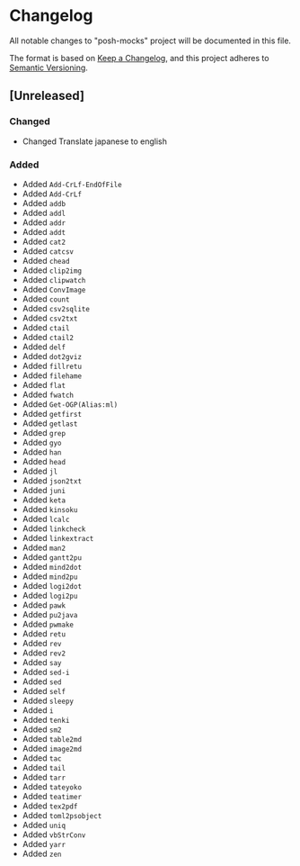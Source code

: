 # Changelog

All notable changes to "posh-mocks" project will be documented in this file.

The format is based on [Keep a Changelog](https://keepachangelog.com/en/1.0.0/),
and this project adheres to [Semantic Versioning](https://semver.org/spec/v2.0.0.html).

## [Unreleased]

### Changed

- Changed Translate japanese to english

### Added 

- Added `Add-CrLf-EndOfFile`
- Added `Add-CrLf`
- Added `addb`
- Added `addl`
- Added `addr`
- Added `addt`
- Added `cat2`
- Added `catcsv`
- Added `chead`
- Added `clip2img`
- Added `clipwatch`
- Added `ConvImage`
- Added `count`
- Added `csv2sqlite`
- Added `csv2txt`
- Added `ctail`
- Added `ctail2`
- Added `delf`
- Added `dot2gviz`
- Added `fillretu`
- Added `filehame`
- Added `flat`
- Added `fwatch`
- Added `Get-OGP(Alias:ml)`
- Added `getfirst`
- Added `getlast`
- Added `grep`
- Added `gyo`
- Added `han`
- Added `head`
- Added `jl`
- Added `json2txt`
- Added `juni`
- Added `keta`
- Added `kinsoku`
- Added `lcalc`
- Added `linkcheck`
- Added `linkextract`
- Added `man2`
- Added `gantt2pu`
- Added `mind2dot`
- Added `mind2pu`
- Added `logi2dot`
- Added `logi2pu`
- Added `pawk`
- Added `pu2java`
- Added `pwmake`
- Added `retu`
- Added `rev`
- Added `rev2`
- Added `say`
- Added `sed-i`
- Added `sed`
- Added `self`
- Added `sleepy`
- Added `i`
- Added `tenki`
- Added `sm2`
- Added `table2md`
- Added `image2md`
- Added `tac`
- Added `tail`
- Added `tarr`
- Added `tateyoko`
- Added `teatimer`
- Added `tex2pdf`
- Added `toml2psobject`
- Added `uniq`
- Added `vbStrConv`
- Added `yarr`
- Added `zen`
